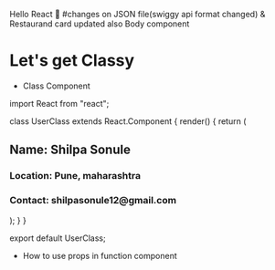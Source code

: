 Hello React 🚀
#changes on JSON file(swiggy api format changed) & Restaurand card updated also Body component

# Let's get Classy

- Class Component

import React from "react";

class UserClass extends React.Component {
render() {
return (
<div className="user-card">
<h2>Name: Shilpa Sonule</h2>
<h3>Location: Pune, maharashtra</h3>
<h3>Contact: shilpasonule12@gmail.com</h3>
</div>
);
}
}

export default UserClass;

- How to use props in function component
